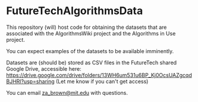 # FutureTechAlgorithmsData
This repository (will) host code for obtaining the datasets that are associated with the AlgorithmsWiki project and the Algorithms in Use project.

You can expect examples of the datasets to be available imminently.

Datasets are (should be) stored as CSV files in the FutureTech shared Google Drive, accessible here:
https://drive.google.com/drive/folders/13WH6um531u6BP_Kj0OcsUAZgcqdBJHRl?usp=sharing
(Let me know if you can't get access)

You can email za_brown@mit.edu with questions.
